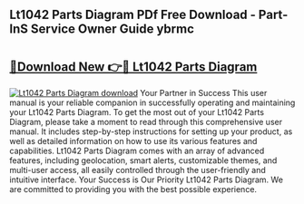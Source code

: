 ## Lt1042 Parts Diagram PDf Free Download - Part-lnS Service Owner Guide ybrmc

# <h2><a href="http://dfocrq8.blite.top/?on=Lt1042+Parts+Diagram">🔗Download New 👉🔴 Lt1042 Parts Diagram</a></h2>

[![Lt1042 Parts Diagram download](https://i.imgur.com/lujVjoI.png)](http://dfocrq8.blite.top/?on=Lt1042+Parts+Diagram)
Your Partner in Success This user manual is your reliable companion in successfully operating and maintaining your Lt1042 Parts Diagram. To get the most out of your Lt1042 Parts Diagram, please take a moment to read through this comprehensive user manual. It includes step-by-step instructions for setting up your product, as well as detailed information on how to use its various features and capabilities. Lt1042 Parts Diagram comes with an array of advanced features, including geolocation, smart alerts, customizable themes, and multi-user access, all easily controlled through the user-friendly and intuitive interface. Your Success is Our Priority Lt1042 Parts Diagram. We are committed to providing you with the best possible experience.
